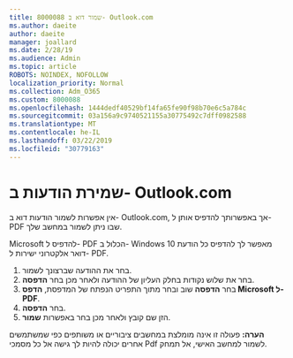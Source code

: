 ```yaml
---
title: 8000088 שמור דוא ב- Outlook.com
ms.author: daeite
author: daeite
manager: joallard
ms.date: 2/28/19
ms.audience: Admin
ms.topic: article
ROBOTS: NOINDEX, NOFOLLOW
localization_priority: Normal
ms.collection: Adm_O365
ms.custom: 8000088
ms.openlocfilehash: 1444dedf40529bf14fa65fe90f98b70e6c5a784c
ms.sourcegitcommit: 03a156a9c9740521155a30775492c7dff0982588
ms.translationtype: MT
ms.contentlocale: he-IL
ms.lasthandoff: 03/22/2019
ms.locfileid: "30779163"
---
```

# <a name="saving-messages-in-outlookcom"></a>שמירת הודעות ב- Outlook.com

אין אפשרות לשמור הודעות דוא ב- Outlook.com, אך באפשרותך להדפיס אותן ל- PDF שבו ניתן לשמור במחשב שלך.

Microsoft להדפיס ל- PDF הכלול ב- Windows 10 מאפשר לך להדפיס כל הודעת דואר אלקטרוני ישירות ל- PDF.

1. בחר את ההודעה שברצונך לשמור.
2. בחר את שלוש נקודות בחלק העליון של ההודעה ולאחר מכן בחר **הדפסה**.
3. בחר **הדפסה** שוב ובחר מתוך התפריט הנפתח של המדפסת, **הדפס Microsoft ל- PDF**.
4. בחר **הדפסה**.
5. הזן שם קובץ ולאחר מכן בחר באפשרות **שמור**.

**הערה:** פעולה זו אינה מומלצת במחשבים ציבוריים או משותפים כפי שמשתמשים אחרים יכולה להיות לך גישה אל כל מסמכי Pdf לשמור למחשב האישי, אל תמחק.